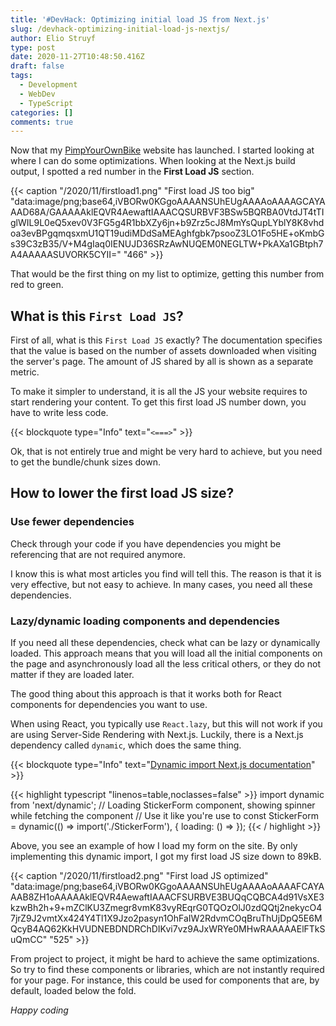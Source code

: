 ```yaml
---
title: '#DevHack: Optimizing initial load JS from Next.js'
slug: /devhack-optimizing-initial-load-js-nextjs/
author: Elio Struyf
type: post
date: 2020-11-27T10:48:50.416Z
draft: false
tags: 
  - Development
  - WebDev
  - TypeScript
categories: []
comments: true
---
```


Now that my [PimpYourOwnBike](https://pimpyourownbike.com) website has launched. I started looking at where I can do some optimizations. When looking at the Next.js build output, I spotted a red number in the **First Load JS** section.

{{< caption "/2020/11/firstload1.png" "First load JS too big"  "data:image/png;base64,iVBORw0KGgoAAAANSUhEUgAAAAoAAAAGCAYAAAD68A/GAAAAAklEQVR4AewaftIAAACQSURBVF3BSw5BQRBA0VtdJT4tTIglWIL9L0eQ5xev0V3FG5g4R1bbXZy6jn+b9Zrz5cJ8MmYsQupLYblY8K8vhdoa3evBPgqmqsxmU1QT19udiMDdSaMEAghfgbk7psooZ3LO1Fo5HE+oKmbGs39C3zB35/V+M4gIaq0IENUJD36SRzAwNUQEM0NEGLTW+PkAXa1GBtph7A4AAAAASUVORK5CYII=" "466" >}}

That would be the first thing on my list to optimize, getting this number from red to green.

## What is this `First Load JS`?

First of all, what is this `First Load JS` exactly? The documentation specifies that the value is based on the number of assets downloaded when visiting the server's page. The amount of JS shared by all is shown as a separate metric.

To make it simpler to understand, it is all the JS your website requires to start rendering your content. To get this first load JS number down, you have to write less code.

{{< blockquote type="Info" text="`<===>`" >}}

Ok, that is not entirely true and might be very hard to achieve, but you need to get the bundle/chunk sizes down.

## How to lower the first load JS size?

### Use fewer dependencies

Check through your code if you have dependencies you might be referencing that are not required anymore.

I know this is what most articles you find will tell this. The reason is that it is very effective, but not easy to achieve. In many cases, you need all these dependencies.

### Lazy/dynamic loading components and dependencies

If you need all these dependencies, check what can be lazy or dynamically loaded. This approach means that you will load all the initial components on the page and asynchronously load all the less critical others, or they do not matter if they are loaded later.

The good thing about this approach is that it works both for React components for dependencies you want to use.

When using React, you typically use `React.lazy`, but this will not work if you are using Server-Side Rendering with Next.js. Luckily, there is a Next.js dependency called `dynamic`, which does the same thing.

{{< blockquote type="Info" text="[Dynamic import Next.js documentation](https://nextjs.org/docs/advanced-features/dynamic-import)" >}}

{{< highlight typescript "linenos=table,noclasses=false" >}}
import dynamic from 'next/dynamic';
// Loading StickerForm component, showing spinner while fetching the component
// Use it like you're use to <StickerForm />
const StickerForm = dynamic(() => import('./StickerForm'), { loading: () => <Spinner /> });
{{< / highlight >}}

Above, you see an example of how I load my form on the site. By only implementing this dynamic import, I got my first load JS size down to 89kB.

{{< caption "/2020/11/firstload2.png" "First load JS optimized"  "data:image/png;base64,iVBORw0KGgoAAAANSUhEUgAAAAoAAAAFCAYAAAB8ZH1oAAAAAklEQVR4AewaftIAAACFSURBVE3BUQqCQBCA4d91VsXE3kzwBh2h+9+mZClKU3Zmegr8vmK83vyREqrG0TQOzOlJ0zdQQtj2nekycO47jrZ9J2vmtXx424Y4Tl1X9Jzo2pasyn1OhFaIW2RdvmCOqBruThUjDpQ5E6MQcyB4AQ62KkHVUDNEBDNDRChDIKvi7vz9AJxWRYe0MHwRAAAAAElFTkSuQmCC" "525" >}}

From project to project, it might be hard to achieve the same optimizations. So try to find these components or libraries, which are not instantly required for your page. For instance, this could be used for components that are, by default, loaded below the fold.

*Happy coding*

